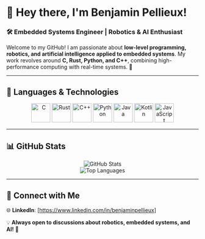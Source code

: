 # 👋 Hey there, I'm Benjamin Pellieux!  

### 🛠️ Embedded Systems Engineer | Robotics & AI Enthusiast  

Welcome to my GitHub! I am passionate about **low-level programming, robotics, and artificial intelligence applied to embedded systems**. My work revolves around **C, Rust, Python, and C++**, combining high-performance computing with real-time systems. 🚀  

---

## 🔧 Languages & Technologies  
<p align="center">
  <img src="https://cdn.jsdelivr.net/gh/devicons/devicon/icons/c/c-original.svg" alt="C" width="50" height="50"/>
  <img src="https://cdn.jsdelivr.net/gh/devicons/devicon/icons/rust/rust-original.svg" alt="Rust" width="50" height="50"/>
  <img src="https://cdn.jsdelivr.net/gh/devicons/devicon/icons/cplusplus/cplusplus-original.svg" alt="C++" width="50" height="50"/>
  <img src="https://cdn.jsdelivr.net/gh/devicons/devicon/icons/python/python-original.svg" alt="Python" width="50" height="50"/>
  <img src="https://cdn.jsdelivr.net/gh/devicons/devicon/icons/java/java-original.svg" alt="Java" width="50" height="50"/>
  <img src="https://cdn.jsdelivr.net/gh/devicons/devicon/icons/kotlin/kotlin-original.svg" alt="Kotlin" width="50" height="50"/>
  <img src="https://cdn.jsdelivr.net/gh/devicons/devicon/icons/javascript/javascript-original.svg" alt="JavaScript" width="50" height="50"/>
</p>

---

## 📊 GitHub Stats  
<p align="center">
  <img src="https://github-readme-stats.vercel.app/api?username=BenjaminPellieux&show_icons=true&theme=dark" alt="GitHub Stats" />
  <br>
  <img src="https://github-readme-stats.vercel.app/api/top-langs/?username=BenjaminPellieux&size_weight=1&count_weight=1&langs_count=10&hide=CMake,Common%20Lisp,HTML,CSS&layout=compact&theme=dark" alt="Top Languages" />
</p>

---

## 📡 Connect with Me  
🌐 **LinkedIn**: [https://www.linkedin.com/in/benjaminpellieux]

💡 **Always open to discussions about robotics, embedded systems, and AI!** 🚀  
